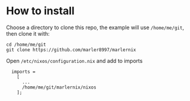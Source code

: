 # How to install

Choose a directory to clone this repo, the example will use `/home/me/git`, then clone it with:
```
cd /home/me/git
git clone https://github.com/marler8997/marlernix
```

Open `/etc/nixos/configuration.nix` and add to imports
```
  imports =
    [
      ...
      /home/me/git/marlernix/nixos
    ];
```
